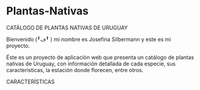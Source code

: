 # Plantas-Nativas
CATÁLOGO DE PLANTAS NATIVAS DE URUGUAY

Bienvenido (╹ڡ╹ ) mi nombre es Josefina Silbermann y este es mi proyecto.

Éste es un proyecto de aplicación web que presenta un catálogo de plantas nativas de Uruguay, con información detallada de cada especie, sus características, la estación donde florecen, entre otros.

CARACTERÍSTICAS
